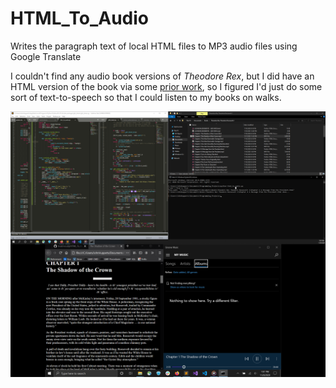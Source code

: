 # HTML_To_Audio

Writes the paragraph text of local HTML files to MP3 audio files using Google Translate

I couldn't find any audio book versions of _Theodore Rex_, but I did have an HTML version of the book via some [prior work](https://github.com/treatmesubj/Erenow-Book-DL), so I figured I'd just do some sort of text-to-speech so that I could listen to my books on walks.

![alt text](https://github.com/treatmesubj/HTML_To_Audio/blob/main/Screenshot%20(10).png)
